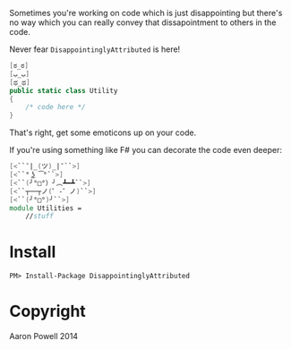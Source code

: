 Sometimes you're working on code which is just disappointing but there's no way which you can really convey that dissapointment to others in the code.

Never fear `DisappointinglyAttributed` is here!

```csharp
[ಠ_ಠ]
[ب_ب]
[ಥ_ಥ]
public static class Utility
{
    /* code here */
}
```

That's right, get some emoticons up on your code.

If you're using something like F# you can decorate the code even deeper:

```fsharp
[<``¯|_(ツ)_|¯``>]
[<``° ͜ʖ ͡°``>]
[<``(╯°□°）╯︵┻━┻``>]
[<``┬──┬ノ(゜-゜ノ)``>]
[<``(╯°□°)╯``>]
module Utilities =
    //stuff
```

# Install

`PM> Install-Package DisappointinglyAttributed`

# Copyright

Aaron Powell 2014